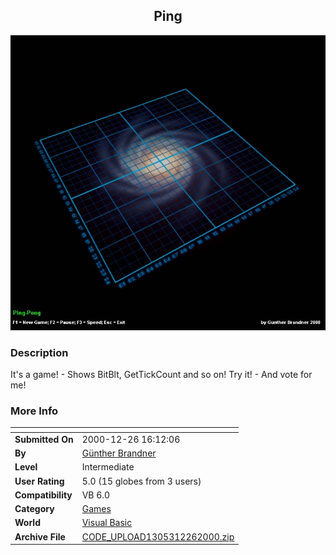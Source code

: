 ﻿<div align="center">

## Ping

<img src="PIC20001226102582833.JPG">
</div>

### Description

It's a game! - Shows BitBlt, GetTickCount and so on! Try it! - And vote for me!
 
### More Info
 


<span>             |<span>
---                |---
**Submitted On**   |2000-12-26 16:12:06
**By**             |[Günther Brandner](https://github.com/Planet-Source-Code/PSCIndex/blob/master/ByAuthor/g-nther-brandner.md)
**Level**          |Intermediate
**User Rating**    |5.0 (15 globes from 3 users)
**Compatibility**  |VB 6\.0
**Category**       |[Games](https://github.com/Planet-Source-Code/PSCIndex/blob/master/ByCategory/games__1-38.md)
**World**          |[Visual Basic](https://github.com/Planet-Source-Code/PSCIndex/blob/master/ByWorld/visual-basic.md)
**Archive File**   |[CODE\_UPLOAD1305312262000\.zip](https://github.com/Planet-Source-Code/g-nther-brandner-ping__1-13871/archive/master.zip)








